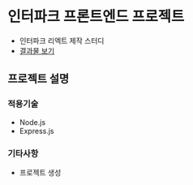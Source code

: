 # 인터파크 프론트엔드 프로젝트

- 인터파크 리엑트 제작 스터디
- [결과물 보기](https://)

## 프로젝트 설명

### 적용기술

- Node.js
- Express.js

### 기타사항

- 프로젝트 생성
